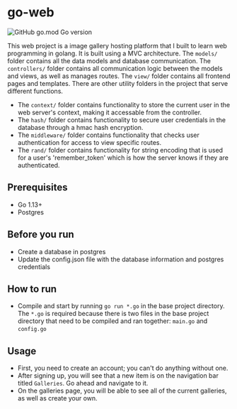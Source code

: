 # go-web 
![GitHub go.mod Go version](https://img.shields.io/github/go-mod/go-version/cbigge/go-web)

This web project is a image gallery hosting platform that I built to learn web programming in golang. It is built using a MVC architecture. The `models/` folder contains all the data models and database communication. The `controllers/` folder contains all communication logic between the models and views, as well as manages routes. The `view/` folder contains all frontend pages and templates.
There are other utility folders in the project that serve different functions. 
- The `context/` folder contains functionality to store the current user in the web server's context, making it accessable from the controller. 
- The `hash/` folder contains functionality to secure user credentials in the database through a hmac hash encryption. 
- The `middleware/` folder contains functionality that checks user authentication for access to view specific routes. 
- The `rand/` folder contains functionality for string encoding that is used for a user's 'remember_token' which is how the server knows if they are authenticated.

## Prerequisites
- Go 1.13+
- Postgres

## Before you run
- Create a database in postgres
- Update the config.json file with the database information and postgres credentials

## How to run
- Compile and start by running `go run *.go` in the base project directory. The `*.go` is required because there is two files in the base project directory that need to be compiled and ran together: `main.go` and `config.go`

## Usage
- First, you need to create an account; you can't do anything without one.
- After signing up, you will see that a new item is on the navigation bar titled `Galleries`. Go ahead and navigate to it.
- On the galleries page, you will be able to see all of the current galleries, as well as create your own.

